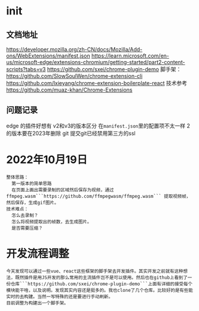 # init
## 文档地址
https://developer.mozilla.org/zh-CN/docs/Mozilla/Add-ons/WebExtensions/manifest.json
https://learn.microsoft.com/en-us/microsoft-edge/extensions-chromium/getting-started/part2-content-scripts?tabs=v3
https://github.com/sxei/chrome-plugin-demo
脚手架：
  https://github.com/SlowSoulWen/chrome-extension-cli
  https://github.com/lxieyang/chrome-extension-boilerplate-react
技术参考
  https://github.com/muaz-khan/Chrome-Extensions
## 问题记录
edge 的插件好想有 v2和v3的版本区分 在```manifest.json```里的配置项不太一样
2的版本要在2023年删除
git 提交git已经禁用第三方的ssl
  # 2022年10月19日
    整体思路：
      第一版本的简单思路
      在页面上画出需要录制的区域然后保存为视频，通过ffmpeg.wasm```https://github.com/ffmpegwasm/ffmpeg.wasm``` 提取视频帧，然后保存，生成gif图片。
    技术难点：
      怎么去录制？
      怎么将视频提取出的帧数，去生成图片。
      是否需要压缩？
  # 开发流程调整
    今天发现可以通过一些vue、react这些框架的脚手架去开发插件。其实开发之前就有这种想法，既然插件是用JS开发的那么常用的主流插件岂不是可以使用。然后也在github上看到了一份仓库```https://github.com/sxei/chrome-plugin-demo```上面有详细的接受每个模块能干啥，以及说明。发现其实内容还是挺多的。我也clone了几个仓库。比较好的是有些能实时的去构建。当然一写特殊的还是要进行手动刷新。
    目前调整为构建出一个脚手架。
